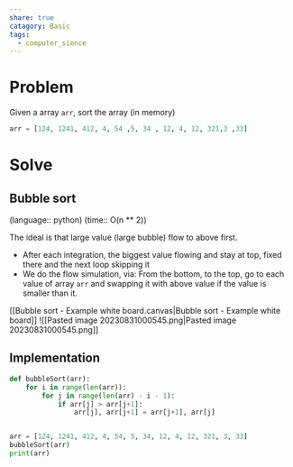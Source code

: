 ```yaml
---
share: true
catagory: Basic
tags:
  - computer_sience
---
```

# Problem

Given a array `arr`, sort the array (in memory)

```python
arr = [124, 1241, 412, 4, 54 ,5, 34 , 12, 4, 12, 321,3 ,33]
```
# Solve

## Bubble sort
(language:: python) (time:: O(n ** 2))

The ideal is that large value (large bubble) flow to above first.
- After each integration, the biggest value flowing and stay at top, fixed there and the next loop skipping it
- We do the flow simulation, via: From the bottom, to the top, go to each value of array `arr` and swapping it with above value if the value is smaller than it. 

[[Bubble sort - Example white board.canvas|Bubble sort - Example white board]]
![[Pasted image 20230831000545.png|Pasted image 20230831000545.png]]

## Implementation

```python
def bubbleSort(arr):
    for i in range(len(arr)):
        for j in range(len(arr) - i - 1):
            if arr[j] > arr[j+1]:
                arr[j], arr[j+1] = arr[j+1], arr[j]


arr = [124, 1241, 412, 4, 54, 5, 34, 12, 4, 12, 321, 3, 33]
bubbleSort(arr)
print(arr)
```